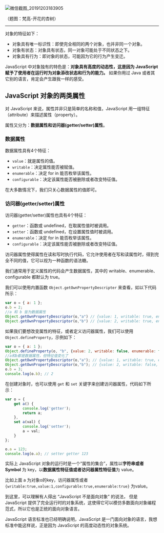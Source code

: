 
![微信截图_20191203183905](https://user-images.githubusercontent.com/23518990/70043974-634aa680-15fc-11ea-8729-bd47bf7899cc.png)


（题图：梵高-开花的杏树）

---

对象的特征如下：

- 对象具有唯一标识性：即使完全相同的两个对象，也并非同一个对象。
- 对象有状态：对象具有状态，同一对象可能处于不同状态之下。
- 对象具有行为：即对象的状态，可能因为它的行为产生变迁。



JavaScript 中对象独有的特色是：**对象具有高度的动态性，这是因为 JavaScript 赋予了使用者在运行时为对象添改状态和行为的能力。** 如果你用过 Java 或者其它别的语言，肯定会产生跟我一样的感受。 



##  JavaScript 对象的两类属性 

 对 JavaScript 来说，属性并非只是简单的名称和值，JavaScript 用一组特征（attribute）来描述属性（property）。 



属性又分为：**数据属性和访问器(getter/setter)属性**。



### 数据属性

数据属性具有4个特征：

- `value`：就是属性的值。
- `writable`：决定属性能否被赋值。
- `enumerable`：决定 for in 能否枚举该属性。
- `configurable`：决定该属性能否被删除或者改变特征值。 

 在大多数情况下，我们只关心数据属性的值即可。 



### 访问器(getter/setter)属性

访问器(getter/setter)属性也具有4个特征：

- `getter`：函数或 undefined，在取属性值时被调用。
- `setter`：函数或 undefined，在设置属性值时被调用。
- `enumerable`：决定 for in 能否枚举该属性。
- `configurable`：决定该属性能否被删除或者改变特征值。 

 访问器属性使得属性在读和写时执行代码，它允许使用者在写和读属性时，得到完全不同的值，它可以视为一种函数的语法糖。 



 我们通常用于定义属性的代码会产生数据属性，其中的 writable、enumerable、configurable 都默认为 true。

我们可以使用内置函数 `Object.getOwnPropertyDescripter` 来查看，如以下代码所示： 

```js
var o = { a: 1 };
o.b = 2;
//a 和 b 皆为数据属性
Object.getOwnPropertyDescriptor(o,"a") // {value: 1, writable: true, enumerable: true, configurable: true}
Object.getOwnPropertyDescriptor(o,"b") // {value: 2, writable: true, enumerable: true, configurable: true}
```



 如果我们要想改变属性的特征，或者定义访问器属性，我们可以使用 `Object.defineProperty`，示例如下： 

```js
var o = { a: 1 };
Object.defineProperty(o, "b", {value: 2, writable: false, enumerable: false, configurable: true});
//a和b都是数据属性，但特征值变化了
Object.getOwnPropertyDescriptor(o,"a"); // {value: 1, writable: true, enumerable: true, configurable: true}
Object.getOwnPropertyDescriptor(o,"b"); // {value: 2, writable: false, enumerable: false, configurable: true}
o.b = 3;
console.log(o.b); // 2
```



 在创建对象时，也可以使用 `get` 和 `set` 关键字来创建访问器属性，代码如下所示： 

```js
var o = { 
    get a() {
        console.log('getter');
        return a;
    },
    set a(val) {
        console.log('setter');
        a = val;
    }
};

o.a = 123;
console.log(o.a); // setter getter 123
```



 实际上 JavaScript 对象的运行时是一个“属性的集合”，属性以**字符串或者 Symbol** 为 key，以**数据属性特征值或者访问器属性特征值**为 value。 

比如上面 a 为对象o的key，访问器属性或者` {writable:true,value:1,configurable:true,enumerable:true} ` 为value。


到这里，可以理解有人得出 “JavaScript 不是面向对象”  的说法， 但是 JavaScript 提供了完全运行时的对象系统，这使得它可以模仿多数面向对象编程范式，所以它也是正统的面向对象语言。  

JavaScript 语言标准也已经明确说明，JavaScript 是一门面向对象的语言，我想标准中能这样说，正是因为 JavaScript 的高度动态性的对象系统。 